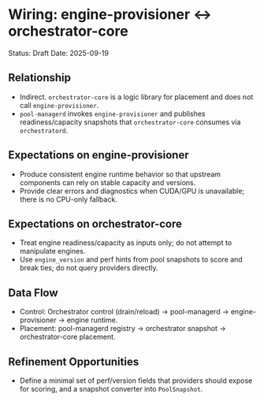 # Wiring: engine-provisioner ↔ orchestrator-core

Status: Draft
Date: 2025-09-19

## Relationship
- Indirect. `orchestrator-core` is a logic library for placement and does not call `engine-provisioner`.
- `pool-managerd` invokes `engine-provisioner` and publishes readiness/capacity snapshots that `orchestrator-core` consumes via `orchestratord`.

## Expectations on engine-provisioner
- Produce consistent engine runtime behavior so that upstream components can rely on stable capacity and versions.
- Provide clear errors and diagnostics when CUDA/GPU is unavailable; there is no CPU-only fallback.

## Expectations on orchestrator-core
- Treat engine readiness/capacity as inputs only; do not attempt to manipulate engines.
- Use `engine_version` and perf hints from pool snapshots to score and break ties; do not query providers directly.

## Data Flow
- Control: Orchestrator control (drain/reload) → pool-managerd → engine-provisioner → engine runtime.
- Placement: pool-managerd registry → orchestrator snapshot → orchestrator-core placement.

## Refinement Opportunities
- Define a minimal set of perf/version fields that providers should expose for scoring, and a snapshot converter into `PoolSnapshot`.
